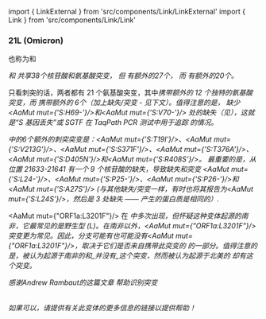 import { LinkExternal } from 'src/components/Link/LinkExternal'
import { Link } from 'src/components/Link/Link'



<MdxContent filepath="VoCHeader.md" />

### 21L (Omicron)
也称为<Lin name="BA.2" />和<Who name="Omicron" />

<MdxContent filepath="OmicronHeader.md'" />

<Var name="21L (Omicron)" />和<Var name="21K (Omicron)" prefix=""/> 共享38个核苷酸和氨基酸突变， 但 <Var name="21L (Omicron)" prefix=""/>有额外的27个， 而 <Var name="21K (Omicron)" prefix=""/>有额外的20个。 

只看刺突的话，两者都有 21 个氨基酸突变，其中<Var name="21K (Omicron)" prefix=""/>携带额外的 12 个独特的氨基酸突变，而 <Var name="21L (Omicron)" prefix=""/> 携带额外的 6个（加上缺失/突变 - 见下文）。值得注意的是，<Var name="21L (Omicron)" prefix=""/> 缺少<AaMut mut={'S:H69-'}/>和<AaMut mut={'S:V70-'}/> 处的缺失（见<Mut name="S:H69-"/>），这就是“S 基因丢失”或 SGTF 在 TaqPath PCR 测试中用于追踪 <Var name="21K (Omicron)" prefix=""/> 的情况。

<Var name="21L (Omicron)" prefix=""/>中的6个额外的刺突突变是：<AaMut mut={'S:T19I'}/>、<AaMut mut={'S:V213G'}/>、<AaMut mut={'S:S371F'}/>、<AaMut mut={'S:T376A'}/>、<AaMut mut={'S:D405N'}/>和<AaMut mut={'S:R408S'}/>。 
最重要的是，从位置 21633-21641 有一个 9 个核苷酸的缺失，导致缺失和突变 <AaMut mut={'S:L24-'}/>、<AaMut mut={'S:P25-'}/>、<AaMut mut={'S:P26-'}/>和 <AaMut mut={'S:A27S'}/> (与其他缺失/突变一样，有时也将其报告为<AaMut mut={'S:L24S'}/>，然后是 3 处缺失 —— 产生的蛋白质是相同的）.

<AaMut mut={"ORF1a:L3201F"}/> 在 <Var name="21L (Omicron)" prefix=""/>中多次出现，但怀疑这种变体起源的南非，它最常见的是野生型 (L)。在南非以外，<AaMut mut={"ORF1a:L3201F"}/> 突变更为常见。因此，分支<Var name="21L (Omicron)" prefix=""/>可能有也可能没有<AaMut mut={"ORF1a:L3201F"}/>，取决于它们是否来自携带此突变的<Var name="21L (Omicron)" prefix=""/> 的一部分。值得注意的是，被认为起源于南非的<Var name="22A (Omicron)" prefix=""/>和<Var name="22B (Omicron)" prefix=""/>_并没有_这个突变，然而被认为起源于北美的 <Var name="22C (Omicron)"/>却有这个突变。

<i>感谢Andrew Rambaut的<LinkExternal href="https://github.com/cov-lineages/pango-designation/issues/361">这篇文章</LinkExternal> 帮助识别突变</i>
<br/><br/>

_如果可以，请提供有关此变体的更多信息的链接以提供帮助！_




